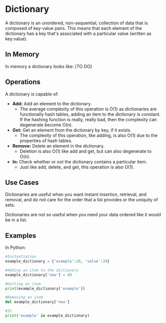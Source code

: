 # Dictionary

A dictionary is an unordered, non-sequential, collection of data that is composed of key-value pairs. This means that each element of the dictionary has a key that's associated with a particular value (written as key:value).

## In Memory

In memory a dictionary looks like: \[TO DO\]

## Operations

A dictionary is capable of:

* **Add:** Add an element to the dictionary.
    * The average complexity of this operation is O(1) as dictionaries are functionally hash tables, adding an item to the dictionary is constant. If the hashing function is really, really bad, then the complexity can degenerate become O(n).
* **Get:** Get an element from the dictionary by key, if it exists.
    * The complexity of this operation, like adding, is also O(1) due to the properties of hash tables.
* **Remove:** Delete an element in the dictionary.
    * Deletion is also O(1) like add and get, but can also degenerate to O(n).
* **In:** Check whether or not the dictionary contains a particular item.
    * Just like add, delete, and get, this operation is also O(1).


## Use Cases

Dictionaries are useful when you want instant insertion, retrieval, and removal, and do not care for the order that a list provides or the uniquity of sets.

Dictionaries are not so useful when you need your data ordered like it would be in a list.

## Examples

In Python:

```python
#Instantiation
example_dictionary = {'example':20, 'value':30}

#Adding an item to the dictionary
example_dictionary['new'] = 40

#Getting an item
print(example_dictionary['example'])

#Removing an item
del example_dictionary['new']

#In
print('example' in example_dictionary)
```
